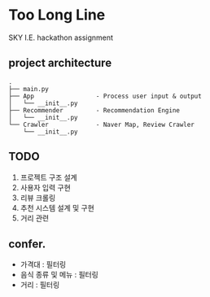 # Too Long Line
SKY I.E. hackathon assignment

## project architecture
```
.
├── main.py
├── App                 - Process user input & output
│   └── __init__.py
├── Recommender         - Recommendation Engine
│   └── __init__.py
└── Crawler             - Naver Map, Review Crawler
    └── __init__.py
```

## TODO
1. 프로젝트 구조 설계 
2. 사용자 입력 구현
3. 리뷰 크롤링
4. 추천 시스템 설계 및 구현
5. 거리 관련

## confer.
+ 가격대 : 필터링
+ 음식 종류 및 메뉴 : 필터링
+ 거리 : 필터링